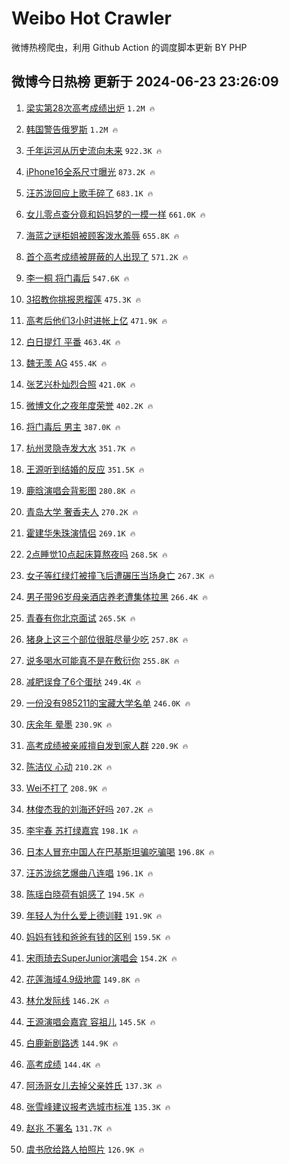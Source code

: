 # Weibo Hot Crawler 



微博热榜爬虫，利用 Github Action 的调度脚本更新 BY PHP 


## 微博今日热榜 更新于 2024-06-23 23:26:09 
1. [梁实第28次高考成绩出炉](https://s.weibo.com/weibo?q=%23%E6%A2%81%E5%AE%9E%E7%AC%AC28%E6%AC%A1%E9%AB%98%E8%80%83%E6%88%90%E7%BB%A9%E5%87%BA%E7%82%89%23&t=31&band_rank=1&Refer=top) `1.2M 🔥` 

1. [韩国警告俄罗斯](https://s.weibo.com/weibo?q=%23%E9%9F%A9%E5%9B%BD%E8%AD%A6%E5%91%8A%E4%BF%84%E7%BD%97%E6%96%AF%23&t=31&band_rank=2&Refer=top) `1.2M 🔥` 

1. [千年运河从历史流向未来](https://s.weibo.com/weibo?q=%23%E5%8D%83%E5%B9%B4%E8%BF%90%E6%B2%B3%E4%BB%8E%E5%8E%86%E5%8F%B2%E6%B5%81%E5%90%91%E6%9C%AA%E6%9D%A5%23&t=31&band_rank=3&Refer=top) `922.3K 🔥` 

1. [iPhone16全系尺寸曝光](https://s.weibo.com/weibo?q=%23iPhone16%E5%85%A8%E7%B3%BB%E5%B0%BA%E5%AF%B8%E6%9B%9D%E5%85%89%23&t=31&band_rank=4&Refer=top) `873.2K 🔥` 

1. [汪苏泷回应上歌手碎了](https://s.weibo.com/weibo?q=%23%E6%B1%AA%E8%8B%8F%E6%B3%B7%E5%9B%9E%E5%BA%94%E4%B8%8A%E6%AD%8C%E6%89%8B%E7%A2%8E%E4%BA%86%23&t=31&band_rank=5&Refer=top) `683.1K 🔥` 

1. [女儿零点查分竟和妈妈梦的一模一样](https://s.weibo.com/weibo?q=%23%E5%A5%B3%E5%84%BF%E9%9B%B6%E7%82%B9%E6%9F%A5%E5%88%86%E7%AB%9F%E5%92%8C%E5%A6%88%E5%A6%88%E6%A2%A6%E7%9A%84%E4%B8%80%E6%A8%A1%E4%B8%80%E6%A0%B7%23&t=31&band_rank=6&Refer=top) `661.0K 🔥` 

1. [海蓝之谜柜姐被顾客泼水羞辱](https://s.weibo.com/weibo?q=%23%E6%B5%B7%E8%93%9D%E4%B9%8B%E8%B0%9C%E6%9F%9C%E5%A7%90%E8%A2%AB%E9%A1%BE%E5%AE%A2%E6%B3%BC%E6%B0%B4%E7%BE%9E%E8%BE%B1%23&t=31&band_rank=7&Refer=top) `655.8K 🔥` 

1. [首个高考成绩被屏蔽的人出现了](https://s.weibo.com/weibo?q=%23%E9%A6%96%E4%B8%AA%E9%AB%98%E8%80%83%E6%88%90%E7%BB%A9%E8%A2%AB%E5%B1%8F%E8%94%BD%E7%9A%84%E4%BA%BA%E5%87%BA%E7%8E%B0%E4%BA%86%23&t=31&band_rank=8&Refer=top) `571.2K 🔥` 

1. [李一桐 将门毒后](https://s.weibo.com/weibo?q=%E6%9D%8E%E4%B8%80%E6%A1%90%20%E5%B0%86%E9%97%A8%E6%AF%92%E5%90%8E&t=31&band_rank=9&Refer=top) `547.6K 🔥` 

1. [3招教你挑报恩榴莲](https://s.weibo.com/weibo?q=%233%E6%8B%9B%E6%95%99%E4%BD%A0%E6%8C%91%E6%8A%A5%E6%81%A9%E6%A6%B4%E8%8E%B2%23&t=31&band_rank=10&Refer=top) `475.3K 🔥` 

1. [高考后他们3小时进帐上亿](https://s.weibo.com/weibo?q=%23%E9%AB%98%E8%80%83%E5%90%8E%E4%BB%96%E4%BB%AC3%E5%B0%8F%E6%97%B6%E8%BF%9B%E5%B8%90%E4%B8%8A%E4%BA%BF%23&t=31&band_rank=11&Refer=top) `471.9K 🔥` 

1. [白日提灯 平番](https://s.weibo.com/weibo?q=%E7%99%BD%E6%97%A5%E6%8F%90%E7%81%AF%20%E5%B9%B3%E7%95%AA&t=31&band_rank=12&Refer=top) `463.4K 🔥` 

1. [魏无羡 AG](https://s.weibo.com/weibo?q=%E9%AD%8F%E6%97%A0%E7%BE%A1%20AG&t=31&band_rank=13&Refer=top) `455.4K 🔥` 

1. [张艺兴朴灿烈合照](https://s.weibo.com/weibo?q=%E5%BC%A0%E8%89%BA%E5%85%B4%E6%9C%B4%E7%81%BF%E7%83%88%E5%90%88%E7%85%A7&t=31&band_rank=14&Refer=top) `421.0K 🔥` 

1. [微博文化之夜年度荣誉](https://s.weibo.com/weibo?q=%23%E5%BE%AE%E5%8D%9A%E6%96%87%E5%8C%96%E4%B9%8B%E5%A4%9C%E5%B9%B4%E5%BA%A6%E8%8D%A3%E8%AA%89%23&t=31&band_rank=15&Refer=top) `402.2K 🔥` 

1. [将门毒后 男主](https://s.weibo.com/weibo?q=%E5%B0%86%E9%97%A8%E6%AF%92%E5%90%8E%20%E7%94%B7%E4%B8%BB&t=31&band_rank=16&Refer=top) `387.0K 🔥` 

1. [杭州灵隐寺发大水](https://s.weibo.com/weibo?q=%23%E6%9D%AD%E5%B7%9E%E7%81%B5%E9%9A%90%E5%AF%BA%E5%8F%91%E5%A4%A7%E6%B0%B4%23&t=31&band_rank=17&Refer=top) `351.7K 🔥` 

1. [王源听到结婚的反应](https://s.weibo.com/weibo?q=%23%E7%8E%8B%E6%BA%90%E5%90%AC%E5%88%B0%E7%BB%93%E5%A9%9A%E7%9A%84%E5%8F%8D%E5%BA%94%23&t=31&band_rank=18&Refer=top) `351.5K 🔥` 

1. [鹿晗演唱会背影图](https://s.weibo.com/weibo?q=%23%E9%B9%BF%E6%99%97%E6%BC%94%E5%94%B1%E4%BC%9A%E8%83%8C%E5%BD%B1%E5%9B%BE%23&t=31&band_rank=19&Refer=top) `280.8K 🔥` 

1. [青岛大学 奢香夫人](https://s.weibo.com/weibo?q=%E9%9D%92%E5%B2%9B%E5%A4%A7%E5%AD%A6%20%E5%A5%A2%E9%A6%99%E5%A4%AB%E4%BA%BA&t=31&band_rank=20&Refer=top) `270.2K 🔥` 

1. [霍建华朱珠演情侣](https://s.weibo.com/weibo?q=%23%E9%9C%8D%E5%BB%BA%E5%8D%8E%E6%9C%B1%E7%8F%A0%E6%BC%94%E6%83%85%E4%BE%A3%23&t=31&band_rank=21&Refer=top) `269.1K 🔥` 

1. [2点睡觉10点起床算熬夜吗](https://s.weibo.com/weibo?q=%232%E7%82%B9%E7%9D%A1%E8%A7%8910%E7%82%B9%E8%B5%B7%E5%BA%8A%E7%AE%97%E7%86%AC%E5%A4%9C%E5%90%97%23&t=31&band_rank=22&Refer=top) `268.5K 🔥` 

1. [女子等红绿灯被撞飞后遭碾压当场身亡](https://s.weibo.com/weibo?q=%23%E5%A5%B3%E5%AD%90%E7%AD%89%E7%BA%A2%E7%BB%BF%E7%81%AF%E8%A2%AB%E6%92%9E%E9%A3%9E%E5%90%8E%E9%81%AD%E7%A2%BE%E5%8E%8B%E5%BD%93%E5%9C%BA%E8%BA%AB%E4%BA%A1%23&t=31&band_rank=23&Refer=top) `267.3K 🔥` 

1. [男子带96岁母亲酒店养老遭集体拉黑](https://s.weibo.com/weibo?q=%23%E7%94%B7%E5%AD%90%E5%B8%A696%E5%B2%81%E6%AF%8D%E4%BA%B2%E9%85%92%E5%BA%97%E5%85%BB%E8%80%81%E9%81%AD%E9%9B%86%E4%BD%93%E6%8B%89%E9%BB%91%23&t=31&band_rank=24&Refer=top) `266.4K 🔥` 

1. [青春有你北京面试](https://s.weibo.com/weibo?q=%23%E9%9D%92%E6%98%A5%E6%9C%89%E4%BD%A0%E5%8C%97%E4%BA%AC%E9%9D%A2%E8%AF%95%23&t=31&band_rank=25&Refer=top) `265.5K 🔥` 

1. [猪身上这三个部位很脏尽量少吃](https://s.weibo.com/weibo?q=%23%E7%8C%AA%E8%BA%AB%E4%B8%8A%E8%BF%99%E4%B8%89%E4%B8%AA%E9%83%A8%E4%BD%8D%E5%BE%88%E8%84%8F%E5%B0%BD%E9%87%8F%E5%B0%91%E5%90%83%23&t=31&band_rank=26&Refer=top) `257.8K 🔥` 

1. [说多喝水可能真不是在敷衍你](https://s.weibo.com/weibo?q=%23%E8%AF%B4%E5%A4%9A%E5%96%9D%E6%B0%B4%E5%8F%AF%E8%83%BD%E7%9C%9F%E4%B8%8D%E6%98%AF%E5%9C%A8%E6%95%B7%E8%A1%8D%E4%BD%A0%23&t=31&band_rank=27&Refer=top) `255.8K 🔥` 

1. [减肥误食了6个蛋挞](https://s.weibo.com/weibo?q=%E5%87%8F%E8%82%A5%E8%AF%AF%E9%A3%9F%E4%BA%866%E4%B8%AA%E8%9B%8B%E6%8C%9E&t=31&band_rank=28&Refer=top) `249.4K 🔥` 

1. [一份没有985211的宝藏大学名单](https://s.weibo.com/weibo?q=%23%E4%B8%80%E4%BB%BD%E6%B2%A1%E6%9C%89985211%E7%9A%84%E5%AE%9D%E8%97%8F%E5%A4%A7%E5%AD%A6%E5%90%8D%E5%8D%95%23&t=31&band_rank=29&Refer=top) `246.0K 🔥` 

1. [庆余年 晕墨](https://s.weibo.com/weibo?q=%E5%BA%86%E4%BD%99%E5%B9%B4%20%E6%99%95%E5%A2%A8&t=31&band_rank=30&Refer=top) `230.9K 🔥` 

1. [高考成绩被亲戚擅自发到家人群](https://s.weibo.com/weibo?q=%23%E9%AB%98%E8%80%83%E6%88%90%E7%BB%A9%E8%A2%AB%E4%BA%B2%E6%88%9A%E6%93%85%E8%87%AA%E5%8F%91%E5%88%B0%E5%AE%B6%E4%BA%BA%E7%BE%A4%23&t=31&band_rank=31&Refer=top) `220.9K 🔥` 

1. [陈洁仪 心动](https://s.weibo.com/weibo?q=%E9%99%88%E6%B4%81%E4%BB%AA%20%E5%BF%83%E5%8A%A8&t=31&band_rank=32&Refer=top) `210.2K 🔥` 

1. [Wei不打了](https://s.weibo.com/weibo?q=%23Wei%E4%B8%8D%E6%89%93%E4%BA%86%23&t=31&band_rank=33&Refer=top) `208.9K 🔥` 

1. [林俊杰我的刘海还好吗](https://s.weibo.com/weibo?q=%23%E6%9E%97%E4%BF%8A%E6%9D%B0%E6%88%91%E7%9A%84%E5%88%98%E6%B5%B7%E8%BF%98%E5%A5%BD%E5%90%97%23&t=31&band_rank=34&Refer=top) `207.2K 🔥` 

1. [李宇春 苏打绿嘉宾](https://s.weibo.com/weibo?q=%E6%9D%8E%E5%AE%87%E6%98%A5%20%E8%8B%8F%E6%89%93%E7%BB%BF%E5%98%89%E5%AE%BE&t=31&band_rank=35&Refer=top) `198.1K 🔥` 

1. [日本人冒充中国人在巴基斯坦骗吃骗喝](https://s.weibo.com/weibo?q=%23%E6%97%A5%E6%9C%AC%E4%BA%BA%E5%86%92%E5%85%85%E4%B8%AD%E5%9B%BD%E4%BA%BA%E5%9C%A8%E5%B7%B4%E5%9F%BA%E6%96%AF%E5%9D%A6%E9%AA%97%E5%90%83%E9%AA%97%E5%96%9D%23&t=31&band_rank=36&Refer=top) `196.8K 🔥` 

1. [汪苏泷综艺爆曲八连唱](https://s.weibo.com/weibo?q=%23%E6%B1%AA%E8%8B%8F%E6%B3%B7%E7%BB%BC%E8%89%BA%E7%88%86%E6%9B%B2%E5%85%AB%E8%BF%9E%E5%94%B1%23&t=31&band_rank=37&Refer=top) `196.1K 🔥` 

1. [陈瑶白晓荷有姐感了](https://s.weibo.com/weibo?q=%23%E9%99%88%E7%91%B6%E7%99%BD%E6%99%93%E8%8D%B7%E6%9C%89%E5%A7%90%E6%84%9F%E4%BA%86%23&t=31&band_rank=38&Refer=top) `194.5K 🔥` 

1. [年轻人为什么爱上德训鞋](https://s.weibo.com/weibo?q=%23%E5%B9%B4%E8%BD%BB%E4%BA%BA%E4%B8%BA%E4%BB%80%E4%B9%88%E7%88%B1%E4%B8%8A%E5%BE%B7%E8%AE%AD%E9%9E%8B%23&t=31&band_rank=39&Refer=top) `191.9K 🔥` 

1. [妈妈有钱和爸爸有钱的区别](https://s.weibo.com/weibo?q=%23%E5%A6%88%E5%A6%88%E6%9C%89%E9%92%B1%E5%92%8C%E7%88%B8%E7%88%B8%E6%9C%89%E9%92%B1%E7%9A%84%E5%8C%BA%E5%88%AB%23&t=31&band_rank=40&Refer=top) `159.5K 🔥` 

1. [宋雨琦去SuperJunior演唱会](https://s.weibo.com/weibo?q=%E5%AE%8B%E9%9B%A8%E7%90%A6%E5%8E%BBSuperJunior%E6%BC%94%E5%94%B1%E4%BC%9A&t=31&band_rank=41&Refer=top) `154.2K 🔥` 

1. [花莲海域4.9级地震](https://s.weibo.com/weibo?q=%23%E8%8A%B1%E8%8E%B2%E6%B5%B7%E5%9F%9F4.9%E7%BA%A7%E5%9C%B0%E9%9C%87%23&t=31&band_rank=42&Refer=top) `149.8K 🔥` 

1. [林允发际线](https://s.weibo.com/weibo?q=%E6%9E%97%E5%85%81%E5%8F%91%E9%99%85%E7%BA%BF&t=31&band_rank=43&Refer=top) `146.2K 🔥` 

1. [王源演唱会嘉宾 容祖儿](https://s.weibo.com/weibo?q=%E7%8E%8B%E6%BA%90%E6%BC%94%E5%94%B1%E4%BC%9A%E5%98%89%E5%AE%BE%20%E5%AE%B9%E7%A5%96%E5%84%BF&t=31&band_rank=44&Refer=top) `145.5K 🔥` 

1. [白鹿新剧路透](https://s.weibo.com/weibo?q=%E7%99%BD%E9%B9%BF%E6%96%B0%E5%89%A7%E8%B7%AF%E9%80%8F&t=31&band_rank=45&Refer=top) `144.9K 🔥` 

1. [高考成绩](https://s.weibo.com/weibo?q=%E9%AB%98%E8%80%83%E6%88%90%E7%BB%A9&t=31&band_rank=46&Refer=top) `144.4K 🔥` 

1. [阿汤哥女儿去掉父亲姓氏](https://s.weibo.com/weibo?q=%23%E9%98%BF%E6%B1%A4%E5%93%A5%E5%A5%B3%E5%84%BF%E5%8E%BB%E6%8E%89%E7%88%B6%E4%BA%B2%E5%A7%93%E6%B0%8F%23&t=31&band_rank=47&Refer=top) `137.3K 🔥` 

1. [张雪峰建议报考选城市标准](https://s.weibo.com/weibo?q=%23%E5%BC%A0%E9%9B%AA%E5%B3%B0%E5%BB%BA%E8%AE%AE%E6%8A%A5%E8%80%83%E9%80%89%E5%9F%8E%E5%B8%82%E6%A0%87%E5%87%86%23&t=31&band_rank=48&Refer=top) `135.3K 🔥` 

1. [赵兆 不署名](https://s.weibo.com/weibo?q=%E8%B5%B5%E5%85%86%20%E4%B8%8D%E7%BD%B2%E5%90%8D&t=31&band_rank=49&Refer=top) `131.7K 🔥` 

1. [虞书欣给路人拍照片](https://s.weibo.com/weibo?q=%23%E8%99%9E%E4%B9%A6%E6%AC%A3%E7%BB%99%E8%B7%AF%E4%BA%BA%E6%8B%8D%E7%85%A7%E7%89%87%23&t=31&band_rank=50&Refer=top) `126.9K 🔥` 

